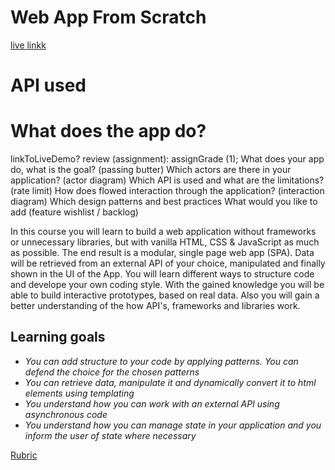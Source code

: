 # Web App From Scratch 

[live linkk]()

# API used

# What does the app do?

linkToLiveDemo? review (assignment): assignGrade (1);
What does your app do, what is the goal? (passing butter)
Which actors are there in your application? (actor diagram)
Which API is used and what are the limitations? (rate limit)
How does flowed interaction through the application? (interaction diagram)
Which design patterns and best practices
What would you like to add (feature wishlist / backlog)

In this course you will learn to build a web application without frameworks or unnecessary libraries, but with vanilla HTML, CSS & JavaScript as much as possible. The end result is a modular, single page web app (SPA). Data will be retrieved from an external API of your choice, manipulated and finally shown in the UI of the App. You will learn different ways to structure code and develope your own coding style. With the gained knowledge you will be able to build interactive prototypes, based on real data. Also you will gain a better understanding of the how API's, frameworks and libraries work.

## Learning goals

* _You can add structure to your code by applying patterns. You can defend the choice for the chosen patterns_
* _You can retrieve data, manipulate it and dynamically convert it to html elements using templating_
* _You understand how you can work with an external API using asynchronous code_
* _You understand how you can manage state in your application and you inform the user of state where necessary_

[Rubric](https://docs.google.com/spreadsheets/d/e/2PACX-1vTjZGWGPC_RMvTMry8YW5XOM79GEIdgS7I5JlOe6OeeOUdmv7ok1s9jQhzojNE4AsyzgL-jJCbRj1LN/pubhtml?gid=0&single=true)